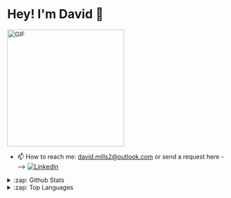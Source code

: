 # Hey! I'm David 👋

<img align='center' height="270px" alt="GIF" src="https://i.pinimg.com/originals/e4/26/70/e426702edf874b181aced1e2fa5c6cde.gif" />

- 📫 How to reach me:  david.mills2@outlook.com or send a request here --->
<a href="https://www.linkedin.com/in/david-m-mills/"><img src="https://img.shields.io/badge/linkedin-%230077B5.svg?&style=for-the-badge&logo=linkedin&logoColor=white" alt="LinkedIn" /></a>&nbsp;


<details>
  <summary>:zap: Github Stats</summary>

  <img align="left" alt="Mills Github Stats" src="https://github-readme-stats-alpha-sable-95.vercel.app/api/?username=Mills923&count_private=true&theme=tokyonight&showicons=true" />
</details>

<details>
  <summary>:zap: Top Languages</summary>

  
</details>



